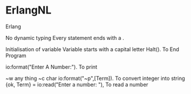 # ErlangNL
Erlang 

No dynamic typing
Every statement ends with a .

Initialisation of variable 
Variable starts with a capital letter
Halt(). To End Program

io:format("Enter A Number:"). To print

~w any thing
~c char
io:format("~p",[Term]). To convert integer into string
{ok, Term} = io:read("Enter a number: "), To read a number

